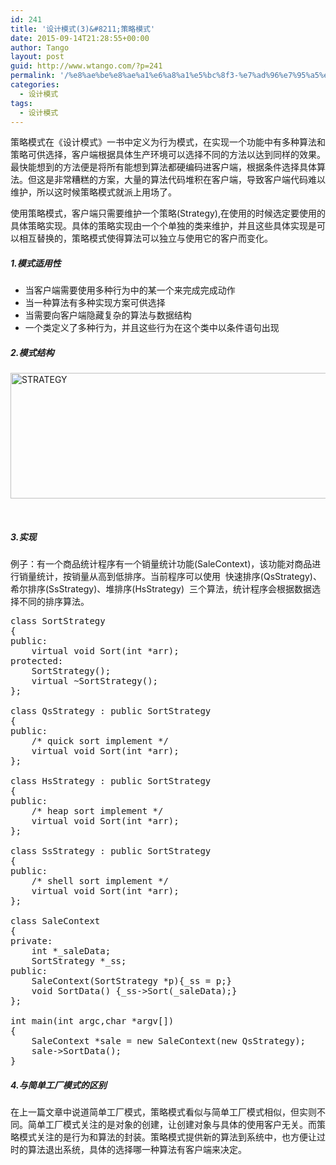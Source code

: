 ```yaml
---
id: 241
title: '设计模式(3)&#8211;策略模式'
date: 2015-09-14T21:28:55+00:00
author: Tango
layout: post
guid: http://www.wtango.com/?p=241
permalink: '/%e8%ae%be%e8%ae%a1%e6%a8%a1%e5%bc%8f3-%e7%ad%96%e7%95%a5%e6%a8%a1%e5%bc%8f/'
categories:
  - 设计模式
tags:
  - 设计模式
---
```

策略模式在《设计模式》一书中定义为行为模式，在实现一个功能中有多种算法和策略可供选择，客户端根据具体生产环境可以选择不同的方法以达到同样的效果。最快能想到的方法便是将所有能想到算法都硬编码进客户端，根据条件选择具体算法。但这是非常糟糕的方案，大量的算法代码堆积在客户端，导致客户端代码难以维护，所以这时候策略模式就派上用场了。

<!--more-->

使用策略模式，客户端只需要维护一个策略(Strategy),在使用的时候选定要使用的具体策略实现。具体的策略实现由一个个单独的类来维护，并且这些具体实现是可以相互替换的，策略模式使得算法可以独立与使用它的客户而变化。

##### 1.模式适用性

  * 当客户端需要使用多种行为中的某一个来完成完成动作
  * 当一种算法有多种实现方案可供选择
  * 当需要向客户端隐藏复杂的算法与数据结构
  * 一个类定义了多种行为，并且这些行为在这个类中以条件语句出现

##### 2.模式结构

[<img class="aligncenter size-large wp-image-242" src="http://www.wtango.com/wp-content/uploads/2015/09/STRATEGY-1024x340.png" alt="STRATEGY" width="604" height="201" srcset="http://www.wtango.com/wp-content/uploads/2015/09/STRATEGY-1024x340.png 1024w, http://www.wtango.com/wp-content/uploads/2015/09/STRATEGY-300x99.png 300w, http://www.wtango.com/wp-content/uploads/2015/09/STRATEGY.png 1372w" sizes="(max-width: 604px) 100vw, 604px" />](http://www.wtango.com/wp-content/uploads/2015/09/STRATEGY.png)

&nbsp;

##### 3.实现

例子：有一个商品统计程序有一个销量统计功能(SaleContext)，该功能对商品进行销量统计，按销量从高到低排序。当前程序可以使用  快速排序(QsStrategy)、希尔排序(SsStrategy)、堆排序(HsStrategy)  三个算法，统计程序会根据数据选择不同的排序算法。

<pre class="brush: cpp; title: ; notranslate" title="">class SortStrategy
{
public:
	virtual void Sort(int *arr);
protected:
	SortStrategy();
	virtual ~SortStrategy();
};

class QsStrategy : public SortStrategy
{
public:
	/* quick sort implement */
	virtual void Sort(int *arr);
};

class HsStrategy : public SortStrategy
{
public:
	/* heap sort implement */
	virtual void Sort(int *arr);
};

class SsStrategy : public SortStrategy
{
public:
	/* shell sort implement */
	virtual void Sort(int *arr);
};

class SaleContext
{
private:
	int *_saleData;
	SortStrategy *_ss;
public:
	SaleContext(SortStrategy *p){_ss = p;}
	void SortData() {_ss-&gt;Sort(_saleData);}
};

int main(int argc,char *argv[])
{
	SaleContext *sale = new SaleContext(new QsStrategy);
	sale-&gt;SortData();
}
</pre>

##### 4.与简单工厂模式的区别

在上一篇文章中说道简单工厂模式，策略模式看似与简单工厂模式相似，但实则不同。简单工厂模式关注的是对象的创建，让创建对象与具体的使用客户无关。而策略模式关注的是行为和算法的封装。策略模式提供新的算法到系统中，也方便让过时的算法退出系统，具体的选择哪一种算法有客户端来决定。